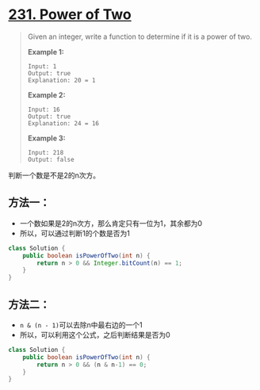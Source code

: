 # [231. Power of Two][1]

> Given an integer, write a function to determine if it is a power of two.
>
> **Example 1:**
>
> ```
> Input: 1
> Output: true 
> Explanation: 20 = 1
> ```
>
> **Example 2:**
>
> ```
> Input: 16
> Output: true
> Explanation: 24 = 16
> ```
>
> **Example 3:**
>
> ```
> Input: 218
> Output: false
> ```



判断一个数是不是2的n次方。



## 方法一：

* 一个数如果是2的n次方，那么肯定只有一位为1，其余都为0
* 所以，可以通过判断1的个数是否为1

```java
class Solution {
    public boolean isPowerOfTwo(int n) {
        return n > 0 && Integer.bitCount(n) == 1;
    }
}
```



## 方法二：

* `n & (n - 1)`可以去除n中最右边的一个1
* 所以，可以利用这个公式，之后判断结果是否为0

```java
class Solution {
    public boolean isPowerOfTwo(int n) {
        return n > 0 && (n & n-1) == 0;
    }
}
```









[1]:https://leetcode.com/problems/power-of-two/